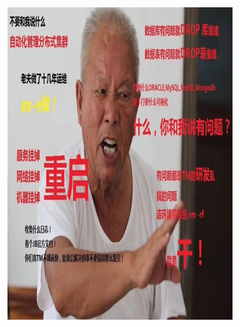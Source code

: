 <div align=center>
<img src="https://github.com/zzzyyyxxxmmm/basics/blob/master/image/haha01.jpg" width="900" height="700">
</div>